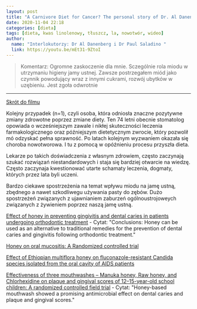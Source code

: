 ```yaml
---
layout: post
title: "A Carnivore Diet for Cancer? The personal story of Dr. Al Danenberg. "
date: 2020-11-04 22:18
categories: [dieta]
tags: [dieta, kwas linolenowy, tłuszcz, la, nowotwór, wideo]
author:
  name: "Interlokutorzy: Dr Al Danenberg i Dr Paul Saladino "
  link: https://youtu.be/mEt31-9ZtoI
---
```


> Komentarz:
> Ogromne zaskoczenie dla mnie. Sczególnie rola miodu w utrzymaniu higieny jamy ustnej. Zawsze postrzegałem miód jako czynnik powodujący wraz z innymi cukrami, rozwój ubytków w uzębieniu. Jest zgoła odwrotnie
> 
<hr>

[Skrót do filmu](https://youtu.be/mEt31-9ZtoI) 

Kolejny przypadek (n=1), czyli osoba, która odniosła znaczne pozytywne zmiany zdrowotne poprzez zmiane diety. Ten 74 letni obecnie stomatolog opowiada o wcześniejszym zawale i nikłej skuteczności leczenia farmakologicznego oraz późniejszym dietetycznym zwrocie, który pozwolił mó odzyskać pełna sprawność. Po latach kolejnym wyzwaniem okazała się choroba nowotworowa. I tu z pomocą w opóźnieniu procesu przyszła dieta.

Lekarze po takich doświadczenia z własnym zdrowiem, często zaczynają szukać rozwiązań niestandardowych i staja się bardziej otwarcie na wiedzę. Często zaczynaja kwestionować utarte schamaty leczenia, dogmaty, których przez lata byli uczeni.

Bardzo ciekawe spostrzeżenia na temat wpływu miodu na jamę ustną, zbędnego a nawet szkodliwegu używania pasty do zębów.
Dużo spostrzeżeń związanych z ujawnianiem zaburzeń ogólnoustrojoweych związanych z żywieniem poprzez naszą jamę ustną.

[Effect of honey in preventing gingivitis and dental caries in patients undergoing orthodontic treatment](https://pubmed.ncbi.nlm.nih.gov/25057231/) - Cytat: "Conclusions: Honey can be used as an alternative to traditional remedies for the prevention of dental caries and gingivitis following orthodontic treatment."

[Honey on oral mucositis: A Randomized controlled trial](https://pubmed.ncbi.nlm.nih.gov/27050177/)

[Effect of Ethiopian multiflora honey on fluconazole-resistant Candida species isolated from the oral cavity of AIDS patients](https://pubmed.ncbi.nlm.nih.gov/21187354/#:~:text=Ethiopian%20multiflora%20honey%20has%20antifungal,honey%20to%20treat%20oral%20lesions)

[Effectiveness of three mouthwashes – Manuka honey, Raw honey, and Chlorhexidine on plaque and gingival scores of 12–15-year-old school children: A randomized controlled field trial](https://www.ncbi.nlm.nih.gov/pmc/articles/PMC5855267/) - Cytat: "Honey-based mouthwash showed a promising antimicrobial effect on dental caries and plaque and gingival scores."
